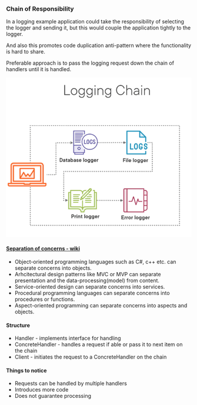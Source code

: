 ### Chain of Responsibility

In a logging example application could take the responsibility of selecting
the logger and sending it, but this would couple the application tightly to the logger.

And also this promotes code duplication anti-pattern where the functionality is hard to share.

Preferable approach is to pass the logging request down the chain of handlers until it is handled.

![Logging Chain](logging-chain.png)

#### [Separation of concerns - wiki](https://en.wikipedia.org/wiki/Separation_of_concerns)
* Object-oriented programming languages such as C#, c++ etc. can separate concerns into objects.
* Arhcitectural design patterns like MVC or MVP can separate presentation and the data-processing(model) from content.
* Service-oriented design can separate concerns into services.
* Procedural programming languages can separate concerns into procedures or functions.
* Aspect-oriented programming can separate concerns into aspects and objects.

#### Structure

* Handler - implements interface for handling
* ConcreteHandler - handles a request if able or pass it to next item on the chain
* Client - initiates the request to a ConcreteHandler on the chain

#### Things to notice
* Requests can be handled by multiple handlers
* Introduces more code
* Does not guarantee processing